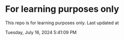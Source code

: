 # For learning purposes only
This repo is for learning purposes only.
Last updated at

Tuesday, July 16, 2024 5:41:09 PM

